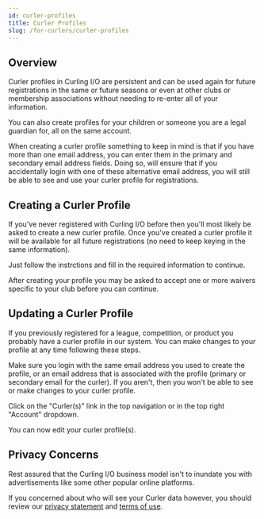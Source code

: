 ```yaml
---
id: curler-profiles
title: Curler Profiles
slug: /for-curlers/curler-profiles
---
```


## Overview

Curler profiles in Curling I/O are persistent and can be used again for future registrations in the same or future seasons or even at other clubs or membership associations without needing to re-enter all of your information.

You can also create profiles for your children or someone you are a legal guardian for, all on the same account.

When creating a curler profile something to keep in mind is that if you have more than one email address, you can enter them in the primary and secondary email address fields.
Doing so, will ensure that if you accidentally login with one of these alternative email address, you will still be able to see and use your curler profile for registrations.


## Creating a Curler Profile

If you've never registered with Curling I/O before then you'll most likely be asked to create a new curler profile.
Once you've created a curler profile it will be available for all future registrations (no need to keep keying in the same information).

Just follow the instrctions and fill in the required information to continue.

After creating your profile you may be asked to accept one or more waivers specific to your club before you can continue.

## Updating a Curler Profile

If you previously registered for a league, competition, or product you probably have a curler profile in our system.
You can make changes to your profile at any time following these steps.

Make sure you login with the same email address you used to create the profile, or an email address that is associated with the profile (primary or secondary email for the curler). If you aren't, then you won't be able to see or make changes to your curler profile.

Click on the "Curler(s)" link in the top navigation or in the top right "Account" dropdown.

You can now edit your curler profile(s).

## Privacy Concerns

Rest assured that the Curling I/O business model isn't to inundate you with advertisements like some other popular online platforms.

If you concerned about who will see your Curler data however, you should review our [privacy statement](/privacy) and [terms of use](/terms).
